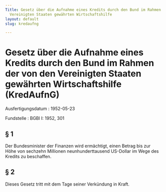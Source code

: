 ```yaml
---
Title: Gesetz über die Aufnahme eines Kredits durch den Bund im Rahmen der von den
  Vereinigten Staaten gewährten Wirtschaftshilfe
layout: default
slug: kredaufng

---
```


# Gesetz über die Aufnahme eines Kredits durch den Bund im Rahmen der von den Vereinigten Staaten gewährten Wirtschaftshilfe (KredAufnG)

Ausfertigungsdatum
:   1952-05-23

Fundstelle
:   BGBl I: 1952, 301



## § 1

Der Bundesminister der Finanzen wird ermächtigt, einen Betrag bis zur
Höhe von sechzehn Millionen neunhunderttausend US-Dollar im Wege des
Kredits zu beschaffen.


## § 2

Dieses Gesetz tritt mit dem Tage seiner Verkündung in Kraft.

